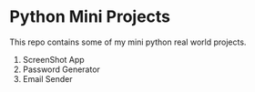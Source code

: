 # Python Mini Projects

This repo contains some of my mini python real world projects.

1) ScreenShot App
2) Password Generator
3) Email Sender
